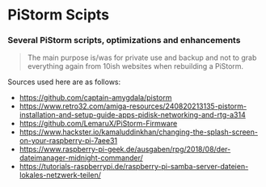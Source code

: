 # PiStorm Scipts
### Several PiStorm scripts, optimizations and enhancements
> The main purpose is/was for private use and backup and not to grab everything again from 10ish websites when rebuilding a PiStorm.

Sources used here are as follows:
* https://github.com/captain-amygdala/pistorm
* https://www.retro32.com/amiga-resources/240820213135-pistorm-installation-and-setup-guide-apps-pidisk-networking-and-rtg-a314
* https://github.com/LemaruX/PiStorm-Firmware
* https://www.hackster.io/kamaluddinkhan/changing-the-splash-screen-on-your-raspberry-pi-7aee31
* https://www.raspberry-pi-geek.de/ausgaben/rpg/2018/08/der-dateimanager-midnight-commander/
* https://tutorials-raspberrypi.de/raspberry-pi-samba-server-dateien-lokales-netzwerk-teilen/
